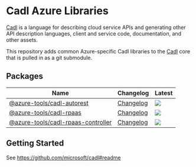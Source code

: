 # Cadl Azure Libraries

[Cadl](https://github.com/microsoft/cadl) is a language for describing cloud
service APIs and generating other API description languages, client and
service code, documentation, and other assets. 

This repository adds common Azure-specific Cadl libraries to the
[Cadl](https://github.com/microsoft/cadl) core that is pulled in as a git
submodule.

## Packages

| Name                                        | Changelog                    | Latest                                                     |
| ------------------------------------------- | ---------------------------- | ---------------------------------------------------------- |
| [@azure-tools/cadl-autorest][cadl-autorest_src] | [Changelog][cadl-autorest_chg] | ![](https://img.shields.io/npm/v/@azure-tools/cadl-autorest) |
| [@azure-tools/cadl-rpaas][cadl-rpaas_src]     | [Changelog][cadl-rpaas_chg]   | ![](https://img.shields.io/npm/v/@azure-tools/cadl-rpaas)   |
| [@azure-tools/cadl-rpaas-controller][cadl-rpaas-controller_src]     | [Changelog][cadl-rpaas-controller_chg]   | ![](https://img.shields.io/npm/v/@azure-tools/cadl-rpaas)   |

[cadl-rpaas_src]: packages/cadl-rpaas
[cadl-rpaas_chg]: packages/cadl-rpaas/CHANGELOG.md
[cadl-rpaas-controller_src]: packages/cadl-rpaas-controller
[cadl-rpaas-controller_chg]: packages/cadl-rpaas-controller/CHANGELOG.md
[cadl-autorest_src]: packages/cadl-autorest
[cadl-autorest_chg]: packages/cadl-autorest/CHANGELOG.md

## Getting Started

See https://github.com/microsoft/cadl#readme

